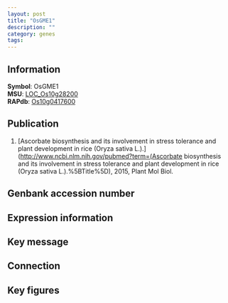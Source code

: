 ```yaml
---
layout: post
title: "OsGME1"
description: ""
category: genes
tags: 
---
```


## Information
__Symbol__: OsGME1  
__MSU__: [LOC_Os10g28200](http://rice.plantbiology.msu.edu/cgi-bin/ORF_infopage.cgi?orf=LOC_Os10g28200)  
__RAPdb__: [Os10g0417600](http://rapdb.dna.affrc.go.jp/viewer/gbrowse_details/irgsp1?name=Os10g0417600)  

## Publication
1. [Ascorbate biosynthesis and its involvement in stress tolerance and plant development in rice (Oryza sativa L.).](http://www.ncbi.nlm.nih.gov/pubmed?term=(Ascorbate biosynthesis and its involvement in stress tolerance and plant development in rice (Oryza sativa L.).%5BTitle%5D), 2015, Plant Mol Biol.

## Genbank accession number

## Expression information

## Key message

## Connection

## Key figures


